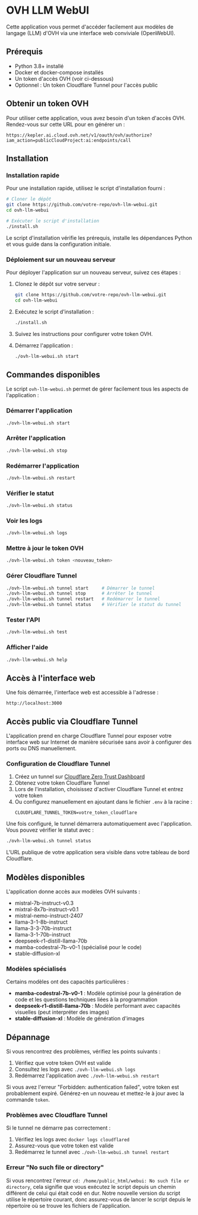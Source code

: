 # OVH LLM WebUI

Cette application vous permet d'accéder facilement aux modèles de langage (LLM) d'OVH via une interface web conviviale (OpenWebUI).

## Prérequis

- Python 3.8+ installé
- Docker et docker-compose installés
- Un token d'accès OVH (voir ci-dessous)
- Optionnel : Un token Cloudflare Tunnel pour l'accès public

## Obtenir un token OVH

Pour utiliser cette application, vous avez besoin d'un token d'accès OVH. Rendez-vous sur cette URL pour en générer un :

```
https://kepler.ai.cloud.ovh.net/v1/oauth/ovh/authorize?iam_action=publicCloudProject:ai:endpoints/call
```

## Installation

### Installation rapide

Pour une installation rapide, utilisez le script d'installation fourni :

```bash
# Cloner le dépôt
git clone https://github.com/votre-repo/ovh-llm-webui.git
cd ovh-llm-webui

# Exécuter le script d'installation
./install.sh
```

Le script d'installation vérifie les prérequis, installe les dépendances Python et vous guide dans la configuration initiale.

### Déploiement sur un nouveau serveur

Pour déployer l'application sur un nouveau serveur, suivez ces étapes :

1. Clonez le dépôt sur votre serveur :
   ```bash
   git clone https://github.com/votre-repo/ovh-llm-webui.git
   cd ovh-llm-webui
   ```

2. Exécutez le script d'installation :
   ```bash
   ./install.sh
   ```

3. Suivez les instructions pour configurer votre token OVH.

4. Démarrez l'application :
   ```bash
   ./ovh-llm-webui.sh start
   ```

## Commandes disponibles

Le script `ovh-llm-webui.sh` permet de gérer facilement tous les aspects de l'application :

### Démarrer l'application

```bash
./ovh-llm-webui.sh start
```

### Arrêter l'application

```bash
./ovh-llm-webui.sh stop
```

### Redémarrer l'application

```bash
./ovh-llm-webui.sh restart
```

### Vérifier le statut

```bash
./ovh-llm-webui.sh status
```

### Voir les logs

```bash
./ovh-llm-webui.sh logs
```

### Mettre à jour le token OVH

```bash
./ovh-llm-webui.sh token <nouveau_token>
```

### Gérer Cloudflare Tunnel

```bash
./ovh-llm-webui.sh tunnel start     # Démarrer le tunnel
./ovh-llm-webui.sh tunnel stop      # Arrêter le tunnel
./ovh-llm-webui.sh tunnel restart   # Redémarrer le tunnel
./ovh-llm-webui.sh tunnel status    # Vérifier le statut du tunnel
```

### Tester l'API

```bash
./ovh-llm-webui.sh test
```

### Afficher l'aide

```bash
./ovh-llm-webui.sh help
```

## Accès à l'interface web

Une fois démarrée, l'interface web est accessible à l'adresse :

```
http://localhost:3000
```

## Accès public via Cloudflare Tunnel

L'application prend en charge Cloudflare Tunnel pour exposer votre interface web sur Internet de manière sécurisée sans avoir à configurer des ports ou DNS manuellement.

### Configuration de Cloudflare Tunnel

1. Créez un tunnel sur [Cloudflare Zero Trust Dashboard](https://dash.cloudflare.com/?to=/:account/workers-and-pages)
2. Obtenez votre token Cloudflare Tunnel
3. Lors de l'installation, choisissez d'activer Cloudflare Tunnel et entrez votre token
4. Ou configurez manuellement en ajoutant dans le fichier `.env` à la racine :
   ```
   CLOUDFLARE_TUNNEL_TOKEN=votre_token_cloudflare
   ```

Une fois configuré, le tunnel démarrera automatiquement avec l'application. Vous pouvez vérifier le statut avec :
```bash
./ovh-llm-webui.sh tunnel status
```

L'URL publique de votre application sera visible dans votre tableau de bord Cloudflare.

## Modèles disponibles

L'application donne accès aux modèles OVH suivants :

- mistral-7b-instruct-v0.3
- mixtral-8x7b-instruct-v0.1
- mistral-nemo-instruct-2407
- llama-3-1-8b-instruct
- llama-3-3-70b-instruct
- llama-3-1-70b-instruct
- deepseek-r1-distill-llama-70b
- mamba-codestral-7b-v0-1 (spécialisé pour le code)
- stable-diffusion-xl

### Modèles spécialisés

Certains modèles ont des capacités particulières :

- **mamba-codestral-7b-v0-1** : Modèle optimisé pour la génération de code et les questions techniques liées à la programmation
- **deepseek-r1-distill-llama-70b** : Modèle performant avec capacités visuelles (peut interpréter des images)
- **stable-diffusion-xl** : Modèle de génération d'images

## Dépannage

Si vous rencontrez des problèmes, vérifiez les points suivants :

1. Vérifiez que votre token OVH est valide
2. Consultez les logs avec `./ovh-llm-webui.sh logs`
3. Redémarrez l'application avec `./ovh-llm-webui.sh restart`

Si vous avez l'erreur "Forbidden: authentication failed", votre token est probablement expiré. Générez-en un nouveau et mettez-le à jour avec la commande `token`.

### Problèmes avec Cloudflare Tunnel

Si le tunnel ne démarre pas correctement :
1. Vérifiez les logs avec `docker logs cloudflared`
2. Assurez-vous que votre token est valide
3. Redémarrez le tunnel avec `./ovh-llm-webui.sh tunnel restart`

### Erreur "No such file or directory"

Si vous rencontrez l'erreur `cd: /home/public_html/webui: No such file or directory`, cela signifie que vous exécutez le script depuis un chemin différent de celui qui était codé en dur. Notre nouvelle version du script utilise le répertoire courant, donc assurez-vous de lancer le script depuis le répertoire où se trouve les fichiers de l'application.